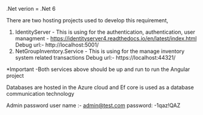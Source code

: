 .Net verion  = .Net 6

There are two hosting projects used to develop this requirement,
1. IdentityServer - This is using for the authentication, authentication, user managment - https://identityserver4.readthedocs.io/en/latest/index.html
  Debug url:- http://localhost:5001/
2. NetGroupInventory.Service - This is using for the manage inventory system related transactions
  Debug url:- https://localhost:44321/

*Important -Both services above should be up and run to run the Angular project

Databases are hosted in the Azure cloud and Ef core is used as a database communication technology

Admin password
user name :- admin@test.com
password: -1qaz!QAZ
